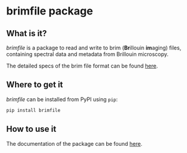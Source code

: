 # brimfile package

## What is it?

*brimfile* is a package to read and write to brim (**Br**illouin **im**aging) files, containing spectral data and metadata from Brillouin microscopy.

The detailed specs of the brim file format can be found [here](https://github.com/prevedel-lab/Brillouin-standard-file/blob/main/docs/brim_file_specs.md).

## Where to get it

*brimfile* can be installed from PyPI using `pip`:
```bash
pip install brimfile
```

## How to use it

The documentation of the package can be found [here](https://prevedel-lab.github.io/brimfile/docs/brimfile.html).
